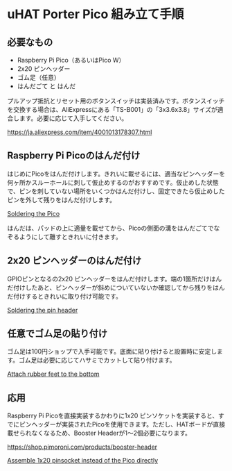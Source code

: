 # uHAT Porter Pico 組み立て手順

## 必要なもの

* Raspberry Pi Pico（あるいはPico W）
* 2x20 ピンヘッダー
* ゴム足（任意）
* はんだごて と はんだ

プルアップ抵抗とリセット用のボタンスイッチは実装済みです。ボタンスイッチを交換する場合は、AliExpressにある「TS-B001」の「3x3.6x3.8」サイズが適合します。必要に応じて入手してください。

https://ja.aliexpress.com/item/4001013178307.html

## Raspberry Pi Picoのはんだ付け

はじめにPicoをはんだ付けします。きれいに載せるには、適当なピンヘッダーを何ヶ所かスルーホールに刺して仮止めするのがおすすめです。仮止めした状態で、ピンを刺していない場所をいくつかはんだ付けし、固定できたら仮止めしたピンを外して残りをはんだ付けします。

[Soldering the Pico](../../image/assemble/step-01.jpg)

はんだは、パッドの上に適量を載せてから、Picoの側面の溝をはんだごてでなぞるようにして離すときれいに付きます。

## 2x20 ピンヘッダーのはんだ付け

GPIOピンとなるの2x20 ピンヘッダーをはんだ付けします。端の1箇所だけはんだ付けしたあと、ピンヘッダーが斜めについていないか確認してから残りをはんだ付けするときれいに取り付け可能です。

[Soldering the pin header](../../image/assemble/step-02.jpg)

## 任意でゴム足の貼り付け

ゴム足は100円ショップで入手可能です。底面に貼り付けると設置時に安定します。ゴム足は必要に応じてハサミでカットして貼り付けます。

[Attach rubber feet to the bottom](../../image/assemble/step-03.jpg)

## 応用

Raspberry Pi Picoを直接実装するかわりに1x20 ピンソケットを実装すると、すでにピンヘッダーが実装されたPicoを使用できます。ただし、HATボードが直接載せられなくなるため、Booster Headerが1〜2個必要になります。

https://shop.pimoroni.com/products/booster-header

[Assemble 1x20 pinsocket instead of the Pico directly](../../image/assemble/uhp-with-1x20-pinsocket.jpg)